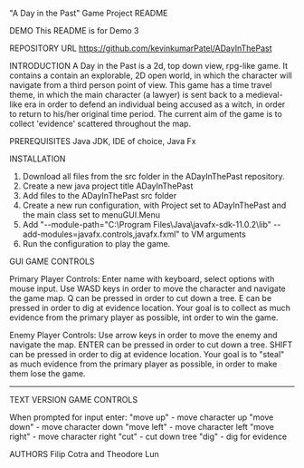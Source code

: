 "A Day in the Past"
Game Project README

DEMO
This README is for Demo 3

REPOSITORY URL
https://github.com/kevinkumarPatel/ADayInThePast

INTRODUCTION
A Day in the Past is a 2d, top down view, rpg-like game. It contains a contain an explorable, 2D open world, in which the character will navigate from a third person point of view. This game has a time travel theme, in which the main character (a lawyer) is sent back to a medieval-like era in order to defend an individual being accused as a witch, in order to return to his/her original time period. The current aim of the game is to collect 'evidence' scattered throughout the map.

PREREQUISITES
Java JDK, IDE of choice, Java Fx

INSTALLATION
1. Download all files from the src folder in the ADayInThePast repository.
2. Create a new java project title ADayInThePast
3. Add files to the ADayInThePast src folder
4. Create a new run configuration, with Project set to ADayInThePast and the main class set to menuGUI.Menu
5. Add "--module-path="C:\Program Files\Java\javafx-sdk-11.0.2\lib" --add-modules=javafx.controls,javafx.fxml" to VM arguments
6. Run the configuration to play the game.

GUI GAME CONTROLS

Primary Player Controls:
Enter name with keyboard, select options with mouse input.
Use WASD keys in order to move the character and navigate the game map.
Q can be pressed in order to cut down a tree.
E can be pressed in order to dig at evidence location.
Your goal is to collect as much evidence from the primary player as possible, int order to win the game.

Enemy Player Controls:
Use arrow keys in order to move the enemy and navigate the map.
ENTER can be pressed in order to cut down a tree.
SHIFT can be pressed in order to dig at evidence location.
Your goal is to "steal" as much evidence from the primary player as possible, in order to make them lose the game.

________________________________________________________________________________________

TEXT VERSION GAME CONTROLS

When prompted for input enter:
"move up" - move character up
"move down" - move character down
"move left" - move character left
"move right" - move character right
"cut" - cut down tree
"dig" - dig for evidence

AUTHORS
Filip Cotra and Theodore Lun
